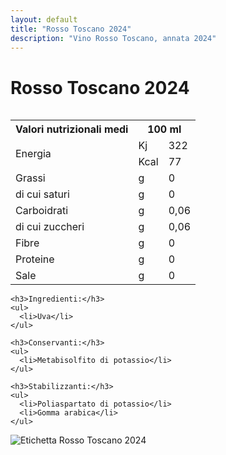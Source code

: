 ```yaml
---
layout: default
title: "Rosso Toscano 2024"
description: "Vino Rosso Toscano, annata 2024"
---
```


<style>
  .wine-page {
    display: flex;
    align-items: flex-start;
    flex-wrap: wrap;
  }

  /* Left column: nutritional info */
  .wine-info {
    flex: 1 1 300px; /* allows shrinking or growing, minimum about 300px */
    margin-right: 20px; /* space between the two columns */
  }

  /* Right column: image */
  .wine-image {
    flex: 0 1 auto; /* let image column be as wide as needed */
    text-align: left;
  }

  .wine-image img {
    max-width: 300px;
    height: auto;
    display: block;
    margin: 0; /* ensure no extra margin on the left */
  }

  /* Responsive design: On small screens, stack the columns */
  @media (max-width: 600px) {
    .wine-page {
      flex-direction: column;
    }

    .wine-info, .wine-image {
      margin-right: 0;
      margin-bottom: 20px; /* add space between stacked sections */
    }

    .wine-image img {
      max-width: 100%; /* full width on mobile */
    }
  }

</style>

<h1 class="page-wine-title">Rosso Toscano 2024</h1>

<div class="wine-page">

  <!-- Left Column -->
  <div class="wine-info">
    <table class="nutritional-values">
      <tr>
        <th>Valori nutrizionali medi</th>
        <th colspan="2" style="text-align:center;">100 ml</th>
      </tr>
      <tr>
        <td rowspan="2">Energia</td>
        <td>Kj</td>
        <td>322</td>
      </tr>
      <tr>
        <td>Kcal</td>
        <td>77</td>
      </tr>
      <tr>
        <td>Grassi</td>
        <td>g</td>
        <td>0</td>
      </tr>
      <tr>
        <td>di cui saturi</td>
        <td>g</td>
        <td>0</td>
      </tr>
      <tr>
        <td>Carboidrati</td>
        <td>g</td>
        <td>0,06</td>
      </tr>
      <tr>
        <td>di cui zuccheri</td>
        <td>g</td>
        <td>0,06</td>
      </tr>
      <tr>
        <td>Fibre</td>
        <td>g</td>
        <td>0</td>
      </tr>
      <tr>
        <td>Proteine</td>
        <td>g</td>
        <td>0</td>
      </tr>
      <tr>
        <td>Sale</td>
        <td>g</td>
        <td>0</td>
      </tr>
    </table>

    <h3>Ingredienti:</h3>
    <ul>
      <li>Uva</li>
    </ul>

    <h3>Conservanti:</h3>
    <ul>
      <li>Metabisolfito di potassio</li>
    </ul>

    <h3>Stabilizzanti:</h3>
    <ul>
      <li>Poliaspartato di potassio</li>
      <li>Gomma arabica</li>
    </ul>

  </div>

  <!-- Right Column -->
  <div class="wine-image">
    <img src="/assets/images/vino/rosso-toscano/2024-rosso-toscano-label.png" alt="Etichetta Rosso Toscano 2024">
  </div>

</div>
